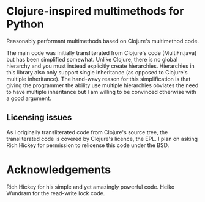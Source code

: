 Clojure-inspired multimethods for Python
========================================
Reasonably performant multimethods based on Clojure's multimethod code.

The main code was initially transliterated from Clojure's code (MultiFn.java) but
has been simplified somewhat.  Unlike Clojure, there is no global hierarchy and
you must instead explicitly create hierarchies.  Hierarchies in this library also
only support single inheritance (as opposed to Clojure's multiple inheritance).
The hand-wavy reason for this simplification is that giving the programmer the
ability use multiple hierarchies obviates the need to have multiple inheritance
but I am willing to be convinced otherwise with a good argument.

Licensing issues
----------------
As I originally transliterated code from Clojure's source tree, the transliterated
code is covered by Clojure's licence, the EPL.  I plan on asking Rich Hickey for
permission to relicense this code under the BSD.

Acknowledgements
================
Rich Hickey for his simple and yet amazingly powerful code.
Heiko Wundram for the read-write lock code.
